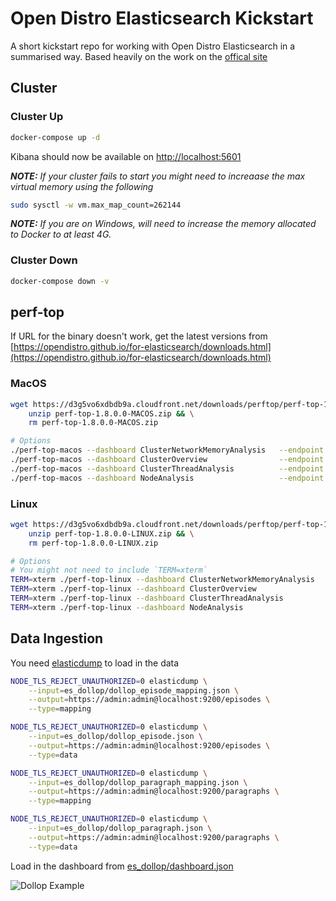 # Open Distro Elasticsearch Kickstart

A short kickstart repo for working with Open Distro Elasticsearch in a summarised way. Based heavily on the work on the [offical site](https://opendistro.github.io/for-elasticsearch-docs/docs/install/docker/)

## Cluster

### Cluster Up

```bash
docker-compose up -d
```

Kibana should now be available on [http://localhost:5601](http://localhost:5601)

***NOTE:** If your cluster fails to start you might need to increaase the max virtual memory using the following*

```bash
sudo sysctl -w vm.max_map_count=262144
```

***NOTE:** If you are on Windows, will need to increase the memory allocated to Docker to at least 4G.*

### Cluster Down

```bash
docker-compose down -v
```

## perf-top

If URL for the binary doesn't work, get the latest versions from [https://opendistro.github.io/for-elasticsearch/downloads.html](https://opendistro.github.io/for-elasticsearch/downloads.html)

### MacOS

```bash
wget https://d3g5vo6xdbdb9a.cloudfront.net/downloads/perftop/perf-top-1.8.0.0-MACOS.zip && \
    unzip perf-top-1.8.0.0-MACOS.zip && \
    rm perf-top-1.8.0.0-MACOS.zip

# Options
./perf-top-macos --dashboard ClusterNetworkMemoryAnalysis   --endpoint localhost:9600
./perf-top-macos --dashboard ClusterOverview                --endpoint localhost:9600
./perf-top-macos --dashboard ClusterThreadAnalysis          --endpoint localhost:9600
./perf-top-macos --dashboard NodeAnalysis                   --endpoint localhost:9600
```

### Linux

```bash
wget https://d3g5vo6xdbdb9a.cloudfront.net/downloads/perftop/perf-top-1.8.0.0-LINUX.zip && \
    unzip perf-top-1.8.0.0-LINUX.zip && \
    rm perf-top-1.8.0.0-LINUX.zip

# Options
# You might not need to include `TERM=xterm`
TERM=xterm ./perf-top-linux --dashboard ClusterNetworkMemoryAnalysis   --endpoint localhost:9600
TERM=xterm ./perf-top-linux --dashboard ClusterOverview                --endpoint localhost:9600
TERM=xterm ./perf-top-linux --dashboard ClusterThreadAnalysis          --endpoint localhost:9600
TERM=xterm ./perf-top-linux --dashboard NodeAnalysis                   --endpoint localhost:9600
```

## Data Ingestion

You need [elasticdump](https://github.com/taskrabbit/elasticsearch-dump) to load in the data

```bash
NODE_TLS_REJECT_UNAUTHORIZED=0 elasticdump \
    --input=es_dollop/dollop_episode_mapping.json \
    --output=https://admin:admin@localhost:9200/episodes \
    --type=mapping

NODE_TLS_REJECT_UNAUTHORIZED=0 elasticdump \
    --input=es_dollop/dollop_episode.json \
    --output=https://admin:admin@localhost:9200/episodes \
    --type=data

NODE_TLS_REJECT_UNAUTHORIZED=0 elasticdump \
    --input=es_dollop/dollop_paragraph_mapping.json \
    --output=https://admin:admin@localhost:9200/paragraphs \
    --type=mapping

NODE_TLS_REJECT_UNAUTHORIZED=0 elasticdump \
    --input=es_dollop/dollop_paragraph.json \
    --output=https://admin:admin@localhost:9200/paragraphs \
    --type=data
```

Load in the dashboard from [es_dollop/dashboard.json](es_dollop/dashboard.json)

![Dollop Example](img/dollop-example.png)
